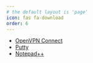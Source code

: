 ```yaml
---
# the default layout is 'page'
icon: fas fa-download
order: 6
---
```


- [OpenVPN Connect](/downloads/openvpn.html)
- [Putty](/downloads/putty.html)
- [Notepad++](/downloads/notepad-plus-plus.md)